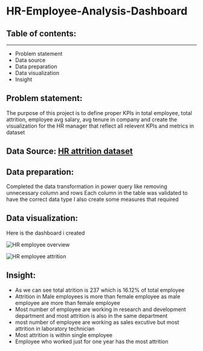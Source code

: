  # HR-Employee-Analysis-Dashboard

 ## Table of contents:
 ***
 + Problem statement
 + Data source
 + Data preparation 
 + Data visualization
 + Insight


## Problem statement:
The purpose of this project is to define proper KPIs in total employee, total attrition, employee avg salary, avg tenure in company and create the visualization for the HR manager that reflect all relevent KPIs and metrics in dataset

## Data Source: [HR attrition dataset]() 

## Data preparation:
Completed the data transformation in power query like removing unnecessary column and rows
Each column in the table was validated to have the correct data type
I also create some measures that required

## Data visualization:
Here is the dashboard i created

![HR employee overview](https://github.com/Ananya-Foujdar05/HR-Employee-Analysis-Dashboard/assets/140806083/1f21397e-53aa-45e6-a131-fef78a0f3f35)


![HR employee attrition](https://github.com/Ananya-Foujdar05/HR-Employee-Analysis-Dashboard/assets/140806083/19e08698-5543-4a9b-8759-1bdf038702c1)


## Insight:
+ As we can see total atrition is 237 which is 16.12% of total employee
+ Attrition in Male employees is more than female employee as male employee are more than female employee
+ Most number of employee are working in research and development department and most attrition is also in the same department
+ most number of employee are working as sales excutive but most attrition in laboratory technician
+ Most attrition is within single employee
+ Employee who worked just for one year has the most attrition
  

